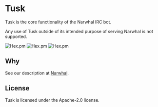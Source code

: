 # Tusk

Tusk is the core functionality of the Narwhal IRC bot.

Any use of Tusk outside of its intended purpose of serving Narwhal is not supported.

![Hex.pm](https://img.shields.io/badge/irc-%23narwhal--bot%20on%20freenode-green.svg)
![Hex.pm](https://img.shields.io/badge/alpha-0.1-red.svg)
![Hex.pm](https://img.shields.io/hexpm/l/plug.svg)

## Why

See our description at [Narwhal](https://github.com/narwhalirc/narwhal).

## License

Tusk is licensed under the Apache-2.0 license.